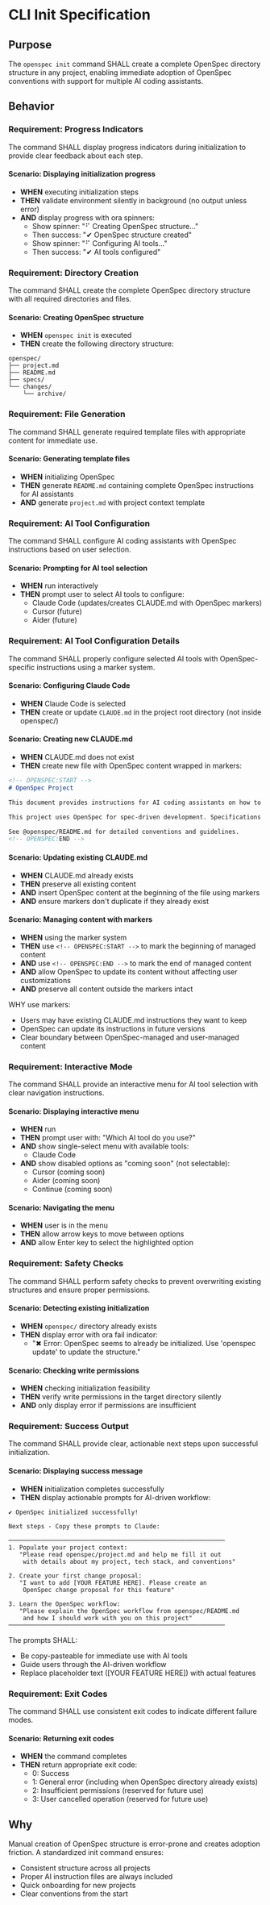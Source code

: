 # CLI Init Specification

## Purpose

The `openspec init` command SHALL create a complete OpenSpec directory structure in any project, enabling immediate adoption of OpenSpec conventions with support for multiple AI coding assistants.

## Behavior

### Requirement: Progress Indicators

The command SHALL display progress indicators during initialization to provide clear feedback about each step.

#### Scenario: Displaying initialization progress

- **WHEN** executing initialization steps
- **THEN** validate environment silently in background (no output unless error)
- **AND** display progress with ora spinners:
  - Show spinner: "⠋ Creating OpenSpec structure..."
  - Then success: "✔ OpenSpec structure created"
  - Show spinner: "⠋ Configuring AI tools..."
  - Then success: "✔ AI tools configured"

### Requirement: Directory Creation

The command SHALL create the complete OpenSpec directory structure with all required directories and files.

#### Scenario: Creating OpenSpec structure

- **WHEN** `openspec init` is executed
- **THEN** create the following directory structure:
```
openspec/
├── project.md
├── README.md
├── specs/
└── changes/
    └── archive/
```

### Requirement: File Generation

The command SHALL generate required template files with appropriate content for immediate use.

#### Scenario: Generating template files

- **WHEN** initializing OpenSpec
- **THEN** generate `README.md` containing complete OpenSpec instructions for AI assistants
- **AND** generate `project.md` with project context template

### Requirement: AI Tool Configuration

The command SHALL configure AI coding assistants with OpenSpec instructions based on user selection.

#### Scenario: Prompting for AI tool selection

- **WHEN** run interactively
- **THEN** prompt user to select AI tools to configure:
  - Claude Code (updates/creates CLAUDE.md with OpenSpec markers)
  - Cursor (future)
  - Aider (future)

### Requirement: AI Tool Configuration Details

The command SHALL properly configure selected AI tools with OpenSpec-specific instructions using a marker system.

#### Scenario: Configuring Claude Code

- **WHEN** Claude Code is selected
- **THEN** create or update `CLAUDE.md` in the project root directory (not inside openspec/)

#### Scenario: Creating new CLAUDE.md

- **WHEN** CLAUDE.md does not exist
- **THEN** create new file with OpenSpec content wrapped in markers:
```markdown
<!-- OPENSPEC:START -->
# OpenSpec Project

This document provides instructions for AI coding assistants on how to use OpenSpec conventions for spec-driven development. Follow these rules precisely when working on OpenSpec-enabled projects.

This project uses OpenSpec for spec-driven development. Specifications are the source of truth.

See @openspec/README.md for detailed conventions and guidelines.
<!-- OPENSPEC:END -->
```

#### Scenario: Updating existing CLAUDE.md

- **WHEN** CLAUDE.md already exists
- **THEN** preserve all existing content
- **AND** insert OpenSpec content at the beginning of the file using markers
- **AND** ensure markers don't duplicate if they already exist

#### Scenario: Managing content with markers

- **WHEN** using the marker system
- **THEN** use `<!-- OPENSPEC:START -->` to mark the beginning of managed content
- **AND** use `<!-- OPENSPEC:END -->` to mark the end of managed content
- **AND** allow OpenSpec to update its content without affecting user customizations
- **AND** preserve all content outside the markers intact

WHY use markers:
- Users may have existing CLAUDE.md instructions they want to keep
- OpenSpec can update its instructions in future versions
- Clear boundary between OpenSpec-managed and user-managed content

### Requirement: Interactive Mode

The command SHALL provide an interactive menu for AI tool selection with clear navigation instructions.

#### Scenario: Displaying interactive menu

- **WHEN** run
- **THEN** prompt user with: "Which AI tool do you use?"
- **AND** show single-select menu with available tools:
  - Claude Code
- **AND** show disabled options as "coming soon" (not selectable):
  - Cursor (coming soon)
  - Aider (coming soon)  
  - Continue (coming soon)

#### Scenario: Navigating the menu

- **WHEN** user is in the menu
- **THEN** allow arrow keys to move between options
- **AND** allow Enter key to select the highlighted option

### Requirement: Safety Checks

The command SHALL perform safety checks to prevent overwriting existing structures and ensure proper permissions.

#### Scenario: Detecting existing initialization

- **WHEN** `openspec/` directory already exists
- **THEN** display error with ora fail indicator:
  - "✖ Error: OpenSpec seems to already be initialized. Use 'openspec update' to update the structure."

#### Scenario: Checking write permissions

- **WHEN** checking initialization feasibility
- **THEN** verify write permissions in the target directory silently
- **AND** only display error if permissions are insufficient

### Requirement: Success Output

The command SHALL provide clear, actionable next steps upon successful initialization.

#### Scenario: Displaying success message

- **WHEN** initialization completes successfully
- **THEN** display actionable prompts for AI-driven workflow:
```
✔ OpenSpec initialized successfully!

Next steps - Copy these prompts to Claude:

────────────────────────────────────────────────────────────
1. Populate your project context:
   "Please read openspec/project.md and help me fill it out
    with details about my project, tech stack, and conventions"

2. Create your first change proposal:
   "I want to add [YOUR FEATURE HERE]. Please create an
    OpenSpec change proposal for this feature"

3. Learn the OpenSpec workflow:
   "Please explain the OpenSpec workflow from openspec/README.md
    and how I should work with you on this project"
────────────────────────────────────────────────────────────
```

The prompts SHALL:
- Be copy-pasteable for immediate use with AI tools
- Guide users through the AI-driven workflow
- Replace placeholder text ([YOUR FEATURE HERE]) with actual features

### Requirement: Exit Codes

The command SHALL use consistent exit codes to indicate different failure modes.

#### Scenario: Returning exit codes

- **WHEN** the command completes
- **THEN** return appropriate exit code:
  - 0: Success
  - 1: General error (including when OpenSpec directory already exists)
  - 2: Insufficient permissions (reserved for future use)
  - 3: User cancelled operation (reserved for future use)

## Why

Manual creation of OpenSpec structure is error-prone and creates adoption friction. A standardized init command ensures:
- Consistent structure across all projects
- Proper AI instruction files are always included
- Quick onboarding for new projects
- Clear conventions from the start